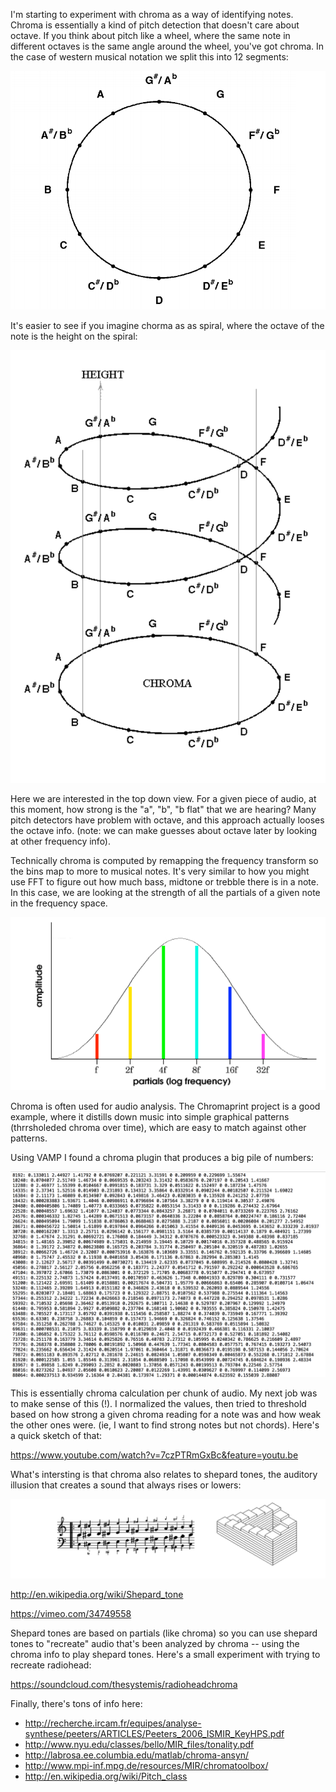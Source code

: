 I'm starting to experiment with chroma as a way of identifying notes.  Chroma is essentially a kind of pitch detection that doesn't care about octave.  If you think about pitch like a wheel, where the same note in different octaves is the same angle around the wheel, you've got chroma.  In the case of western musical notation we split this into 12 segments: 

![image](../project_images/postImages/chroma.png)

It's easier to see if you imagine chorma as as spiral, where the octave of the note is the height on the spiral: 

![image](../project_images/postImages/chroma_spiral.png)

Here we are interested in the top down view.  For a given piece of audio, at this moment, how strong is the "a", "b", "b flat" that we are hearing?  Many pitch detectors have problem with octave, and this approach actually looses the octave info.  (note: we can make guesses about octave later by looking at other frequency info).

Technically chroma is computed by remapping the frequency transform so the bins map to more to musical notes.  It's very similar to how you might use FFT to figure out how much bass, midtone or trebble there is in a note.  In this case, we are looking at the strength of all the partials of a given note in the frequency space. 

![image](../project_images/postImages/partials.png)

Chroma is often used for audio analysis.  The Chromaprint project is a good example, where it distills down music into simple graphical patterns (thrrsholeded chroma over time), which are easy to match against other patterns. 

Using VAMP I found a chroma plugin that produces a big pile of numbers: 

![image](../project_images/postImages/numbers.png)

This is essentially chroma calculation per chunk of audio. My next job was to make sense of this (!).  I normalized the values, then tried to threshold based on how strong a given chroma reading for a note was and how weak the other ones were.  (ie, I want to find strong notes but not chords).  Here's a quick sketch of that: 

https://www.youtube.com/watch?v=7czPTRmGxBc&feature=youtu.be

What's intersting is that chroma also relates to shepard tones, the auditory illusion that creates a sound that always rises or lowers: 

![image](../project_images/postImages/shepard_tones.png)

http://en.wikipedia.org/wiki/Shepard_tone

https://vimeo.com/34749558

Shepard tones are based on partials (like chroma) so you can use shepard tones to "recreate" audio that's been analyzed by chroma -- using the chroma info to play shepard tones.  Here's a small experiment with trying to recreate radiohead: 

https://soundcloud.com/thesystemis/radioheadchroma

Finally, there's tons of info here: 

- http://recherche.ircam.fr/equipes/analyse-synthese/peeters/ARTICLES/Peeters_2006_ISMIR_KeyHPS.pdf
- http://www.nyu.edu/classes/bello/MIR_files/tonality.pdf
- http://labrosa.ee.columbia.edu/matlab/chroma-ansyn/
- http://www.mpi-inf.mpg.de/resources/MIR/chromatoolbox/
- http://en.wikipedia.org/wiki/Pitch_class
